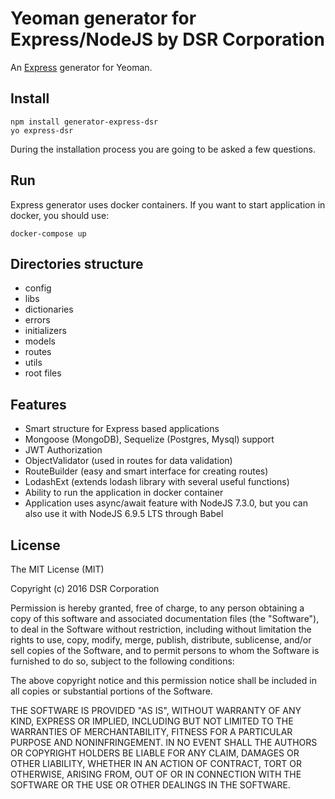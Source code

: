 # Yeoman generator for Express/NodeJS by DSR Corporation
An [Express](http://expressjs.com/) generator for Yeoman.

## Install

```
npm install generator-express-dsr
yo express-dsr
```
During the installation process you are going to be asked a few questions.

## Run
Express generator uses docker containers. If you want to start application in docker, you should use:
```
docker-compose up
```

## Directories structure

- config
- libs
 - dictionaries 
 - errors
 - initializers
 - models
 - routes
 - utils
- root files


## Features
- Smart structure for Express based applications
- Mongoose (MongoDB), Sequelize (Postgres, Mysql) support
- JWT Authorization
- ObjectValidator (used in routes for data validation)
- RouteBuilder (easy and smart interface for creating routes)
- LodashExt (extends lodash library with several useful functions)
- Ability to run the application in docker container
- Application uses async/await feature with NodeJS 7.3.0,
  but you can also use it with NodeJS 6.9.5 LTS through Babel


## License
The MIT License (MIT)

Copyright (c) 2016 DSR Corporation

Permission is hereby granted, free of charge, to any person obtaining a copy
of this software and associated documentation files (the "Software"), to deal
in the Software without restriction, including without limitation the rights
to use, copy, modify, merge, publish, distribute, sublicense, and/or sell
copies of the Software, and to permit persons to whom the Software is
furnished to do so, subject to the following conditions:

The above copyright notice and this permission notice shall be included in all
copies or substantial portions of the Software.

THE SOFTWARE IS PROVIDED "AS IS", WITHOUT WARRANTY OF ANY KIND, EXPRESS OR
IMPLIED, INCLUDING BUT NOT LIMITED TO THE WARRANTIES OF MERCHANTABILITY,
FITNESS FOR A PARTICULAR PURPOSE AND NONINFRINGEMENT. IN NO EVENT SHALL THE
AUTHORS OR COPYRIGHT HOLDERS BE LIABLE FOR ANY CLAIM, DAMAGES OR OTHER
LIABILITY, WHETHER IN AN ACTION OF CONTRACT, TORT OR OTHERWISE, ARISING FROM,
OUT OF OR IN CONNECTION WITH THE SOFTWARE OR THE USE OR OTHER DEALINGS IN THE
SOFTWARE.

